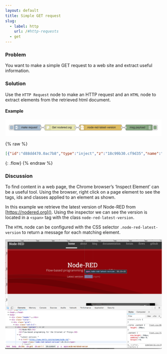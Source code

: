 ```yaml
---
layout: default
title: Simple GET request
slug:
  - label: http
    url: /#http-requests
  - get
---
```


### Problem

You want to make a simple GET request to a web site and extract useful information.

### Solution

Use the <code class="node">HTTP Request</code> node to make an HTTP request and an
<code class="node">HTML</code> node to extract elements from the retrieved html document.

#### Example

![](/images/http/simple-get-request.png)

{% raw %}
~~~json
[{"id":"d88dd470.0ac7b8","type":"inject","z":"18c99b30.cf9d35","name":"make request","topic":"","payload":"","payloadType":"date","repeat":"","crontab":"","once":false,"x":130,"y":180,"wires":[["874a3d4e.9b666"]]},{"id":"874a3d4e.9b666","type":"http request","z":"18c99b30.cf9d35","name":"","method":"GET","ret":"txt","url":"https://nodered.org","tls":"","x":294.5,"y":180,"wires":[["90243cc1.87edc"]]},{"id":"7403c68f.21d7c8","type":"debug","z":"18c99b30.cf9d35","name":"","active":true,"console":"false","complete":"false","x":650,"y":180,"wires":[]},{"id":"90243cc1.87edc","type":"html","z":"18c99b30.cf9d35","name":"","property":"","tag":".pretty-number","ret":"text","as":"single","x":471.5,"y":180,"wires":[["7403c68f.21d7c8"]]}]
~~~
{: .flow}
{% endraw %}

### Discussion

To find content in a web page, the Chrome browser’s ‘Inspect Element’ can be a
useful tool.  Using the browser, right click on a page element to see the tags,
ids and classes applied to an element as shown.

In this example we retrieve the latest version of Node-RED from [https://nodered.org]().
Using the inspector we can see the version is located in a `<span>` tag with the
class `node-red-latest-version`.

The <code class="node">HTML</code> node can be configured with the CSS selector
`.node-red-latest-version` to return a message for each matching element.

![](/images/http/simple-get-request-example-page.png)
